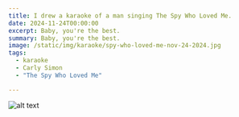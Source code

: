 ```yaml
---
title: I drew a karaoke of a man singing The Spy Who Loved Me.
date: 2024-11-24T00:00:00
excerpt: Baby, you're the best.
summary: Baby, you're the best.
image: /static/img/karaoke/spy-who-loved-me-nov-24-2024.jpg
tags:
  - karaoke
  - Carly Simon
  - "The Spy Who Loved Me"

---
```


![alt text](/static/img/karaoke/spy-who-loved-me-nov-24-2024.jpg)